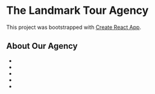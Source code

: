 # The Landmark Tour Agency

This project was bootstrapped with [Create React App](https://github.com/facebook/create-react-app).

## About Our Agency
<ul>
<li></li>
<li></li>
<li></li>
<li></li>
<li></li>
</ul>

